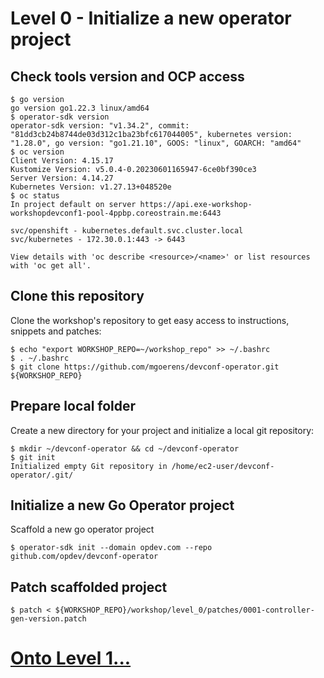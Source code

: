 # Level 0 - Initialize a new operator project

## Check tools version and OCP access

```shell
$ go version
go version go1.22.3 linux/amd64
$ operator-sdk version
operator-sdk version: "v1.34.2", commit: "81dd3cb24b8744de03d312c1ba23bfc617044005", kubernetes version: "1.28.0", go version: "go1.21.10", GOOS: "linux", GOARCH: "amd64"
$ oc version
Client Version: 4.15.17
Kustomize Version: v5.0.4-0.20230601165947-6ce0bf390ce3
Server Version: 4.14.27
Kubernetes Version: v1.27.13+048520e
$ oc status
In project default on server https://api.exe-workshop-workshopdevconf1-pool-4ppbp.coreostrain.me:6443

svc/openshift - kubernetes.default.svc.cluster.local
svc/kubernetes - 172.30.0.1:443 -> 6443

View details with 'oc describe <resource>/<name>' or list resources with 'oc get all'.
```

## Clone this repository

Clone the workshop's repository to get easy access to instructions, snippets and patches:

```shell
$ echo "export WORKSHOP_REPO=~/workshop_repo" >> ~/.bashrc
$ . ~/.bashrc
$ git clone https://github.com/mgoerens/devconf-operator.git ${WORKSHOP_REPO}
```

## Prepare local folder

Create a new directory for your project and initialize a local git repository:

```shell
$ mkdir ~/devconf-operator && cd ~/devconf-operator
$ git init
Initialized empty Git repository in /home/ec2-user/devconf-operator/.git/
```

## Initialize a new Go Operator project

Scaffold a new go operator project

```shell
$ operator-sdk init --domain opdev.com --repo github.com/opdev/devconf-operator
```

## Patch scaffolded project

```shell
$ patch < ${WORKSHOP_REPO}/workshop/level_0/patches/0001-controller-gen-version.patch
```

# [Onto Level 1...](../level_1/)